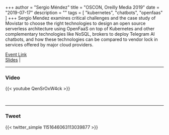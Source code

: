 +++
author = "Sergio Méndez"
title = "OSCON, Oreilly Media 2019"
date = "2019-07-17"
description = ""
tags = [
    "kubernetes",
    "chatbots",
    "openfaas"
]
+++
Sergio Mendez examines critical challenges and the case study of Movistar to choose the right technologies to design an open source serverless architecture using OpenFaaS on top of Kubernetes and other complementary technologies like NoSQL, brokers to deploy Telegram AI chatbots, and how these technologies can be compared to vendor lock in services offered by major cloud providers.

[Event Link](https://conferences.oreilly.com/oscon/oscon-or-2019/public/schedule/detail/76105.html)  
[Slides](https://docs.google.com/presentation/d/1du12ux5nrCj_5AOvxe8xc-CZmjoWhKbWU_QPEDeN19s/edit?usp=sharing) | 
<!--more-->
---

### Video

{{< youtube QenSrOxW4ck >}}

<br>

---

### Tweet

{{< twitter_simple 1151646063113039877 >}}

<br>